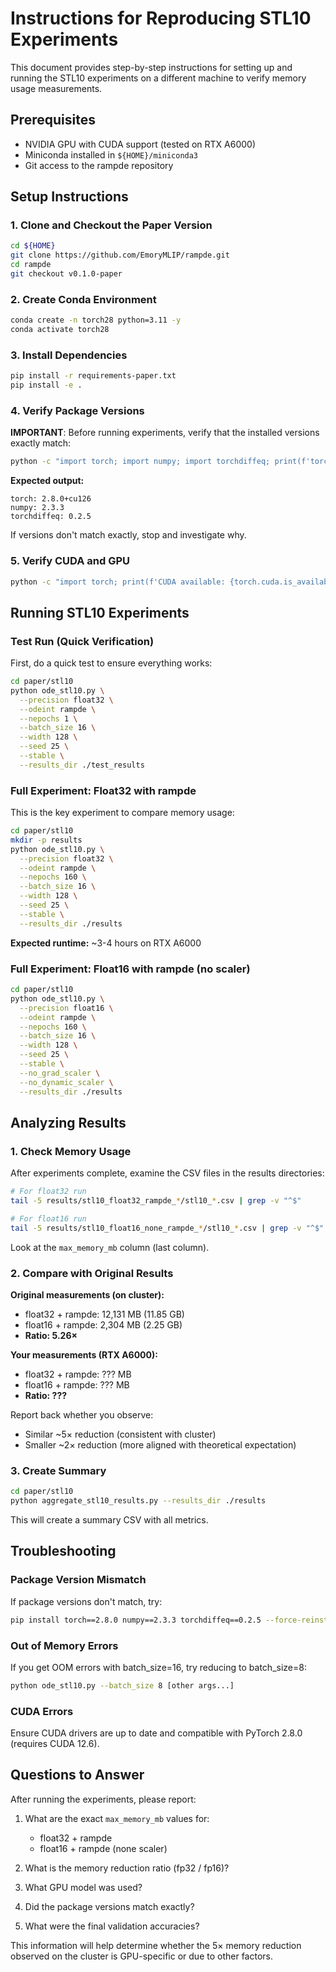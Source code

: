 # Instructions for Reproducing STL10 Experiments

This document provides step-by-step instructions for setting up and running the STL10 experiments on a different machine to verify memory usage measurements.

## Prerequisites

- NVIDIA GPU with CUDA support (tested on RTX A6000)
- Miniconda installed in `${HOME}/miniconda3`
- Git access to the rampde repository

## Setup Instructions

### 1. Clone and Checkout the Paper Version

```bash
cd ${HOME}
git clone https://github.com/EmoryMLIP/rampde.git
cd rampde
git checkout v0.1.0-paper
```

### 2. Create Conda Environment

```bash
conda create -n torch28 python=3.11 -y
conda activate torch28
```

### 3. Install Dependencies

```bash
pip install -r requirements-paper.txt
pip install -e .
```

### 4. Verify Package Versions

**IMPORTANT**: Before running experiments, verify that the installed versions exactly match:

```bash
python -c "import torch; import numpy; import torchdiffeq; print(f'torch: {torch.__version__}'); print(f'numpy: {numpy.__version__}'); print(f'torchdiffeq: {torchdiffeq.__version__}')"
```

**Expected output:**
```
torch: 2.8.0+cu126
numpy: 2.3.3
torchdiffeq: 0.2.5
```

If versions don't match exactly, stop and investigate why.

### 5. Verify CUDA and GPU

```bash
python -c "import torch; print(f'CUDA available: {torch.cuda.is_available()}'); print(f'CUDA version: {torch.version.cuda}'); print(f'GPU: {torch.cuda.get_device_name(0) if torch.cuda.is_available() else \"None\"}')"
```

## Running STL10 Experiments

### Test Run (Quick Verification)

First, do a quick test to ensure everything works:

```bash
cd paper/stl10
python ode_stl10.py \
  --precision float32 \
  --odeint rampde \
  --nepochs 1 \
  --batch_size 16 \
  --width 128 \
  --seed 25 \
  --stable \
  --results_dir ./test_results
```

### Full Experiment: Float32 with rampde

This is the key experiment to compare memory usage:

```bash
cd paper/stl10
mkdir -p results
python ode_stl10.py \
  --precision float32 \
  --odeint rampde \
  --nepochs 160 \
  --batch_size 16 \
  --width 128 \
  --seed 25 \
  --stable \
  --results_dir ./results
```

**Expected runtime:** ~3-4 hours on RTX A6000

### Full Experiment: Float16 with rampde (no scaler)

```bash
cd paper/stl10
python ode_stl10.py \
  --precision float16 \
  --odeint rampde \
  --nepochs 160 \
  --batch_size 16 \
  --width 128 \
  --seed 25 \
  --stable \
  --no_grad_scaler \
  --no_dynamic_scaler \
  --results_dir ./results
```

## Analyzing Results

### 1. Check Memory Usage

After experiments complete, examine the CSV files in the results directories:

```bash
# For float32 run
tail -5 results/stl10_float32_rampde_*/stl10_*.csv | grep -v "^$"

# For float16 run
tail -5 results/stl10_float16_none_rampde_*/stl10_*.csv | grep -v "^$"
```

Look at the `max_memory_mb` column (last column).

### 2. Compare with Original Results

**Original measurements (on cluster):**
- float32 + rampde: 12,131 MB (11.85 GB)
- float16 + rampde: 2,304 MB (2.25 GB)
- **Ratio: 5.26×**

**Your measurements (RTX A6000):**
- float32 + rampde: ??? MB
- float16 + rampde: ??? MB
- **Ratio: ???**

Report back whether you observe:
- Similar ~5× reduction (consistent with cluster)
- Smaller ~2× reduction (more aligned with theoretical expectation)

### 3. Create Summary

```bash
cd paper/stl10
python aggregate_stl10_results.py --results_dir ./results
```

This will create a summary CSV with all metrics.

## Troubleshooting

### Package Version Mismatch

If package versions don't match, try:

```bash
pip install torch==2.8.0 numpy==2.3.3 torchdiffeq==0.2.5 --force-reinstall
```

### Out of Memory Errors

If you get OOM errors with batch_size=16, try reducing to batch_size=8:

```bash
python ode_stl10.py --batch_size 8 [other args...]
```

### CUDA Errors

Ensure CUDA drivers are up to date and compatible with PyTorch 2.8.0 (requires CUDA 12.6).

## Questions to Answer

After running the experiments, please report:

1. What are the exact `max_memory_mb` values for:
   - float32 + rampde
   - float16 + rampde (none scaler)

2. What is the memory reduction ratio (fp32 / fp16)?

3. What GPU model was used?

4. Did the package versions match exactly?

5. What were the final validation accuracies?

This information will help determine whether the 5× memory reduction observed on the cluster is GPU-specific or due to other factors.
